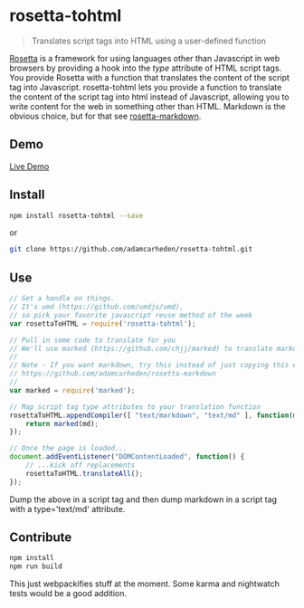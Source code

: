 # rosetta-tohtml

> Translates script tags into HTML using a user-defined function

[Rosetta](https://developer.mozilla.org/en-US/Add-ons/Code_snippets/Rosetta) is a framework for using languages other than Javascript in web browsers by providing a hook into the *type* attribute of HTML script tags. You provide Rosetta with a function that translates the content of the script tag into Javascript. rosetta-tohtml lets you provide a function to translate the content of the script tag into html instead of Javascript, allowing you to write content for the web in something other than HTML. Markdown is the obvious choice, but for that see [rosetta-markdown](https://www.npmjs.com/package/rosetta-markdown).

## Demo

[Live Demo](https://plnkr.co/edit/2y8cLQ?p=preview)

## Install
``` bash
npm install rosetta-tohtml --save
```
or

``` bash
git clone https://github.com/adamcarheden/rosetta-tohtml.git
```
## Use
``` js
// Get a handle on things.
// It's umd (https://github.com/umdjs/umd), 
// so pick your favorite javascript reuse method of the week
var rosettaToHTML = require('rosetta-tohtml');

// Pull in some code to translate for you
// We'll use marked (https://github.com/chjj/marked) to translate markdown
//
// Note - If you want markdown, try this instead of just copying this example:
// https://github.com/adamcarheden/rosetta-markdown
//
var marked = require('marked');

// Map script tag type attributes to your translation function
rosettaToHTML.appendCompiler([ "text/markdown", "text/md" ], function(md) { 
	return marked(md);
});

// Once the page is loaded...
document.addEventListener("DOMContentLoaded", function() {
	// ...kick off replacements
	rosettaToHTML.translateAll();
});	
```
Dump the above in a script tag and then dump markdown in a script tag with a type='text/md' attribute.

## Contribute
``` bash
npm install
npm run build
```
This just webpackifies stuff at the moment.
Some karma and nightwatch tests would be a good addition.
